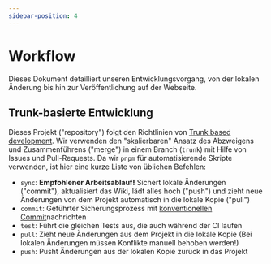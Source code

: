 ```yaml
---
sidebar-position: 4
---
```


# Workflow

Dieses Dokument detailliert unseren Entwicklungsvorgang, von der lokalen Änderung bis hin zur Veröffentlichung auf der Webseite.

## Trunk-basierte Entwicklung

Dieses Projekt ("repository") folgt den Richtlinien von [Trunk based development](https://trunkbaseddevelopment.com/). Wir verwenden den "skalierbaren" Ansatz des Abzweigens und Zusammenführens ("merge") in einem Branch (`trunk`) mit Hilfe von Issues und Pull-Requests. Da wir `pnpm` für automatisierende Skripte verwenden, ist hier eine kurze Liste von üblichen Befehlen:

-   `sync`: **Empfohlener Arbeitsablauf!** Sichert lokale Änderungen ("commit"), aktualisiert das Wiki, lädt alles hoch ("push") und zieht neue Änderungen von dem Projekt automatisch in die lokale Kopie ("pull")
-   `commit`: Geführter Sicherungsprozess mit [konventionellen Commit](https://github.com/commitizen/cz-cli)nachrichten
-   `test`: Führt die gleichen Tests aus, die auch während der CI laufen
-   `pull`: Zieht neue Änderungen aus dem Projekt in die lokale Kopie (Bei lokalen Änderungen müssen Konflikte manuell behoben werden!)
-   `push`: Pusht Änderungen aus der lokalen Kopie zurück in das Projekt
